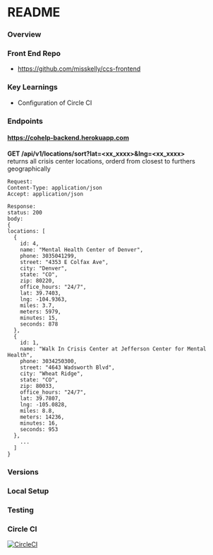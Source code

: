 # README


### Overview

### Front End Repo
- https://github.com/misskelly/ccs-frontend

### Key Learnings
- Configuration of Circle CI

### Endpoints
#### https://cohelp-backend.herokuapp.com  

**GET /api/v1/locations/sort?lat=<xx_xxxx>&lng=<xx_xxxx>**  
returns all crisis center locations, orderd from closest to furthers geographically

```
Request:
Content-Type: application/json
Accept: application/json
```
```
Response:
status: 200
body:
{
locations: [
  {
    id: 4,
    name: "Mental Health Center of Denver",
    phone: 3035041299,
    street: "4353 E Colfax Ave",
    city: "Denver",
    state: "CO",
    zip: 80220,
    office_hours: "24/7",
    lat: 39.7403,
    lng: -104.9363,
    miles: 3.7,
    meters: 5979,
    minutes: 15,
    seconds: 878
  },
  {
    id: 1,
    name: "Walk In Crisis Center at Jefferson Center for Mental Health",
    phone: 3034250300,
    street: "4643 Wadsworth Blvd",
    city: "Wheat Ridge",
    state: "CO",
    zip: 80033,
    office_hours: "24/7",
    lat: 39.7807,
    lng: -105.0828,
    miles: 8.8,
    meters: 14236,
    minutes: 16,
    seconds: 953
  },
    ...
  ] 
}
```

### Versions

### Local Setup

### Testing

### Circle CI
[![CircleCI](https://circleci.com/gh/CSheesley/ccs_cross_poll_backend.svg?style=svg)](https://circleci.com/gh/CSheesley/ccs_cross_poll_backend)
